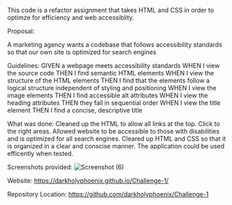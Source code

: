 This code is a refactor assignment that takes HTML and CSS in order to optimze for efficiency and web accessiblity.

Proposal:

A marketing agency wants a codebase that follows accessibility standards so that our own site is optimized for search engines

Guidelines:
GIVEN a webpage meets accessibility standards
WHEN I view the source code
THEN I find semantic HTML elements
WHEN I view the structure of the HTML elements
THEN I find that the elements follow a logical structure independent of styling and positioning
WHEN I view the image elements
THEN I find accessible alt attributes
WHEN I view the heading attributes
THEN they fall in sequential order
WHEN I view the title element
THEN I find a concise, descriptive title


What was done:
Cleaned up the HTML to allow all links at the top. Click to the right areas.
Allowed website to be accessible to those with disabilities and is optimized for all search engines.
Cleared up HTML and CSS so that it is organized in a clear and conscise manner.
The application could be used efficently when tested.


Screenshots provided:
![Screenshot (6)](https://user-images.githubusercontent.com/47751469/118383030-13795880-b5c0-11eb-9bfa-0a390afb6f85.png)

Website: https://darkholyphoenix.github.io/Challenge-1/

Repository Location: https://github.com/darkholyphoenix/Challenge-1


